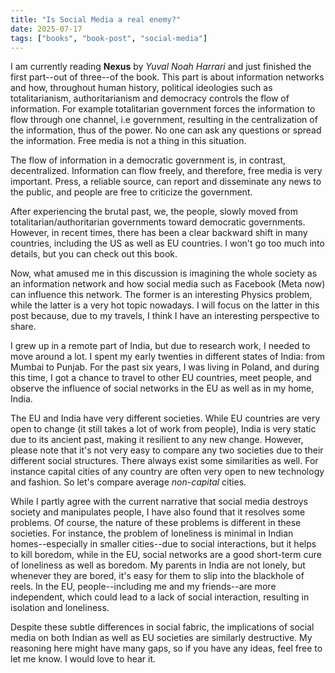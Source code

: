 ```yaml
---
title: "Is Social Media a real enemy?"
date: 2025-07-17
tags: ["books", "book-post", "social-media"]
---
```


I am currently reading **Nexus** by *Yuval Noah Harrari* and just finished the first part--out of three--of the book. This part is about information networks and how, throughout human history, political ideologies such as totalitarianism, authoritarianism and democracy controls the flow of information. For example totalitarian government forces the information to flow through one channel, i.e government, resulting in the centralization of the information, thus of the power. No one can ask any questions or spread the information. Free media is not a thing in this situation.

The flow of information in a democratic government is, in contrast, decentralized. Information can flow freely, and therefore, free media is very important. Press, a reliable source, can report and disseminate any news to the public, and people are free to criticize the government.

After experiencing the brutal past, we, the people, slowly moved from totalitarian/authoritarian governments toward democratic governments. However, in recent times, there has been a clear backward shift in many countries, including the US as well as EU countries. I won't go too much into details, but you can check out this book.

Now, what amused me in this discussion is imagining the whole society as an information network and how social media such as Facebook (Meta now) can influence this network. The former is an interesting Physics problem, while the latter is a very hot topic nowadays. I will focus on the latter in this post because, due to my travels, I think I have an interesting perspective to share.

I grew up in a remote part of India, but due to research work, I needed to move around a lot. I spent my early twenties in different states of India: from  Mumbai to Punjab. For the past six years, I was living in Poland, and during this time, I got a chance to travel to other EU countries, meet people, and observe the influence of social networks in the EU as well as in my home, India.

The EU and India have very different societies. While EU countries are very open to change (it still takes a lot of work from people), India is very static due to its ancient past, making it resilient to any new change. However, please note that it's not very easy to compare any two societies due to their different social structures. There always exist some similarities as well. For instance capital cities of any country are often very open to new technology and fashion. So let's compare average *non-capital* cities.

While I partly agree with the current narrative that social media destroys society and manipulates people, I have also found that it resolves some problems. Of course, the nature of these problems is different in these societies. For instance, the problem of loneliness is minimal in Indian homes--especially in smaller cities--due to social interactions, but it helps to kill boredom, while in the EU, social networks are a good short-term cure of loneliness as well as boredom. My parents in India are not lonely, but whenever they are bored, it's easy for them to slip into the blackhole of reels. In the EU, people--including me and my friends--are more independent, which could lead to a lack of social interaction, resulting in isolation and loneliness. 

Despite these subtle differences in social fabric, the implications of social media on both Indian as well as EU societies are similarly destructive. My reasoning here might have many gaps, so if you have any ideas, feel free to let me know. I would love to hear it.